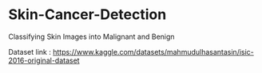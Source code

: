 # Skin-Cancer-Detection
Classifying Skin Images into Malignant and Benign

Dataset link : https://www.kaggle.com/datasets/mahmudulhasantasin/isic-2016-original-dataset
